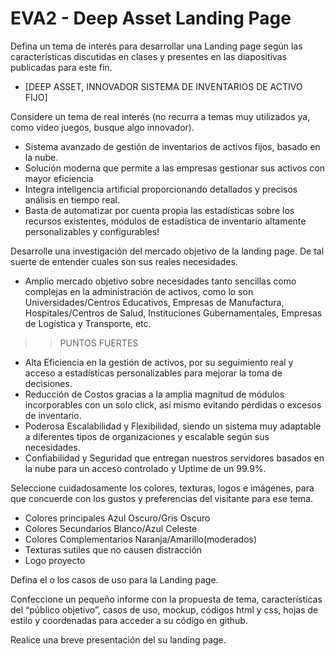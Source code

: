 # EVA2 - Deep Asset Landing Page

Defina un tema de interés para desarrollar una Landing page según las características discutidas en clases y presentes en las diapositivas publicadas para este fin.
- [DEEP ASSET, INNOVADOR SISTEMA DE INVENTARIOS DE ACTIVO FIJO]


Considere un tema de real interés (no recurra a temas muy utilizados ya, como video juegos, busque algo innovador).
- Sistema avanzado de gestión de inventarios de activos fijos, basado en la nube.
- Solución moderna que permite a las empresas gestionar sus activos con mayor eficiencia
- Integra inteligencia artificial proporcionando detallados y precisos análisis en tiempo real.
- Basta de automatizar por cuenta propia las estadísticas sobre los recursos existentes, módulos de estadística de inventario altamente personalizables y configurables!


Desarrolle una investigación del mercado objetivo de la landing page. De tal suerte de entender cuales son sus reales necesidades.
- Amplio mercado objetivo sobre necesidades tanto sencillas como complejas en la administración de activos, como lo son Universidades/Centros Educativos, Empresas de Manufactura, Hospitales/Centros de Salud, Instituciones Gubernamentales, Empresas de Logística y Transporte, etc.
>> PUNTOS FUERTES
- Alta Eficiencia en la gestión de activos, por su seguimiento real y acceso a estadísticas personalizables para mejorar la toma de decisiones.
- Reducción de Costos gracias a la amplia magnitud de módulos incorporables con un solo click, así mismo evitando pérdidas o excesos de inventario.
- Poderosa Escalabilidad y Flexibilidad, siendo un sistema muy adaptable a diferentes tipos de organizaciones y escalable según sus necesidades.
- Confiabilidad y Seguridad que entregan nuestros servidores basados en la nube para un acceso controlado y Uptime de un 99.9%.


Seleccione cuidadosamente los colores, texturas, logos e imágenes, para que concuerde con los gustos y preferencias del visitante para ese tema.
- Colores principales Azul Oscuro/Gris Oscuro
- Colores Secundarios Blanco/Azul Celeste
- Colores Complementarios Naranja/Amarillo(moderados)
- Texturas sutiles que no causen distracción
- Logo proyecto


Defina el o los casos de uso para la Landing page.

Confeccione un pequeño informe con la propuesta de tema, características del “público objetivo”, casos de uso, mockup, códigos html y css, hojas de estilo y coordenadas para acceder a su código en github.

Realice una breve presentación del su landing page.
